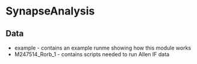# SynapseAnalysis
## Data

- example - contains an example runme showing how this module works 
- M247514_Rorb_1 - contains scripts needed to run Allen IF data